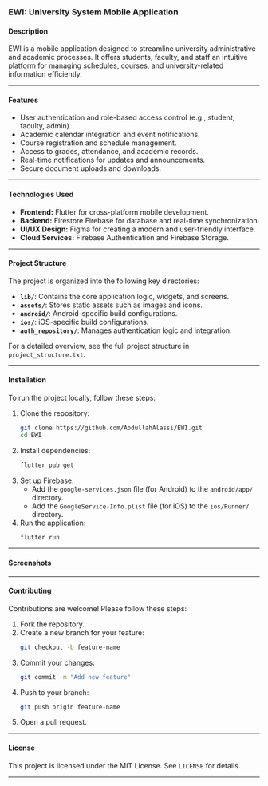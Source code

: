 ### **EWI: University System Mobile Application**

#### **Description**
EWI is a mobile application designed to streamline university administrative and academic processes. It offers students, faculty, and staff an intuitive platform for managing schedules, courses, and university-related information efficiently.

---

#### **Features**
- User authentication and role-based access control (e.g., student, faculty, admin).
- Academic calendar integration and event notifications.
- Course registration and schedule management.
- Access to grades, attendance, and academic records.
- Real-time notifications for updates and announcements.
- Secure document uploads and downloads.

---

#### **Technologies Used**
- **Frontend:** Flutter for cross-platform mobile development.
- **Backend:** Firestore Firebase for database and real-time synchronization.
- **UI/UX Design:** Figma for creating a modern and user-friendly interface.
- **Cloud Services:** Firebase Authentication and Firebase Storage.

---

#### **Project Structure**
The project is organized into the following key directories:
- **`lib/`**: Contains the core application logic, widgets, and screens.
- **`assets/`**: Stores static assets such as images and icons.
- **`android/`**: Android-specific build configurations.
- **`ios/`**: iOS-specific build configurations.
- **`auth_repository/`**: Manages authentication logic and integration.
  
For a detailed overview, see the full project structure in `project_structure.txt`.

---

#### **Installation**
To run the project locally, follow these steps:

1. Clone the repository:
   ```bash
   git clone https://github.com/AbdullahAlassi/EWI.git
   cd EWI
   ```
2. Install dependencies:
   ```bash
   flutter pub get
   ```
3. Set up Firebase:
   - Add the `google-services.json` file (for Android) to the `android/app/` directory.
   - Add the `GoogleService-Info.plist` file (for iOS) to the `ios/Runner/` directory.
4. Run the application:
   ```bash
   flutter run
   ```

---

#### **Screenshots**

---

#### **Contributing**
Contributions are welcome! Please follow these steps:
1. Fork the repository.
2. Create a new branch for your feature:
   ```bash
   git checkout -b feature-name
   ```
3. Commit your changes:
   ```bash
   git commit -m "Add new feature"
   ```
4. Push to your branch:
   ```bash
   git push origin feature-name
   ```
5. Open a pull request.

---

#### **License**
This project is licensed under the MIT License. See `LICENSE` for details.

---
